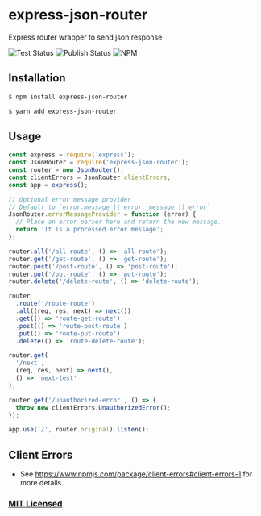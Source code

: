 # express-json-router

Express router wrapper to send json response

![Test Status](https://github.com/junminahn/express-json-router/workflows/Tests/badge.svg)
![Publish Status](https://github.com/junminahn/express-json-router/workflows/Node.js%20Package/badge.svg)
![NPM](https://img.shields.io/npm/v/express-json-router.svg)

## Installation

```sh
$ npm install express-json-router
```

```sh
$ yarn add express-json-router
```

## Usage

```js
const express = require('express');
const JsonRouter = require('express-json-router');
const router = new JsonRouter();
const clientErrors = JsonRouter.clientErrors;
const app = express();

// Optional error message provider
// Default to `error.message || error._message || error`
JsonRouter.errorMessageProvider = function (error) {
  // Place an error parser here and return the new message.
  return 'It is a processed error message';
};

router.all('/all-route', () => 'all-route');
router.get('/get-route', () => 'get-route');
router.post('/post-route', () => 'post-route');
router.put('/put-route', () => 'put-route');
router.delete('/delete-route', () => 'delete-route');

router
  .route('/route-route')
  .all((req, res, next) => next())
  .get(() => 'route-get-route')
  .post(() => 'route-post-route')
  .put(() => 'route-put-route')
  .delete(() => 'route-delete-route');

router.get(
  '/next',
  (req, res, next) => next(),
  () => 'next-test'
);

router.get('/unauthorized-error', () => {
  throw new clientErrors.UnauthorizedError();
});

app.use('/', router.original).listen();
```

## Client Errors

- See https://www.npmjs.com/package/client-errors#client-errors-1 for more details.

### [MIT Licensed](LICENSE)
